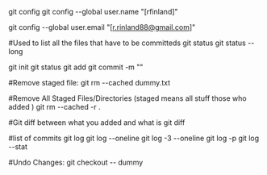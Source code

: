 git config
git config --global user.name "[rfinland]"

git config --global user.email "[r.rinland88@gmail.com]"


#Used to list all the files that have to be committeds
git status
git status --long

git init
git status
git add
git commit -m ""

#Remove staged file:
git rm --cached  dummy.txt

#Remove All Staged Files/Directories (staged means all stuff those who added )
git rm --cached -r .


#Git diff between what you added and what is
git diff

#list of commits
git log
git log --oneline
git log -3 --oneline
git log -p
git log --stat


#Undo Changes:
git checkout -- dummy

